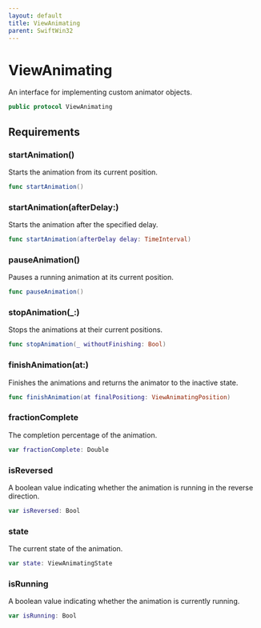 ```yaml
---
layout: default
title: ViewAnimating
parent: SwiftWin32
---
```

# ViewAnimating

An interface for implementing custom animator objects.

``` swift
public protocol ViewAnimating 
```

## Requirements

### startAnimation()

Starts the animation from its current position.

``` swift
func startAnimation()
```

### startAnimation(afterDelay:​)

Starts the animation after the specified delay.

``` swift
func startAnimation(afterDelay delay: TimeInterval)
```

### pauseAnimation()

Pauses a running animation at its current position.

``` swift
func pauseAnimation()
```

### stopAnimation(\_:​)

Stops the animations at their current positions.

``` swift
func stopAnimation(_ withoutFinishing: Bool)
```

### finishAnimation(at:​)

Finishes the animations and returns the animator to the inactive state.

``` swift
func finishAnimation(at finalPositiong: ViewAnimatingPosition)
```

### fractionComplete

The completion percentage of the animation.

``` swift
var fractionComplete: Double 
```

### isReversed

A boolean value indicating whether the animation is running in the reverse
direction.

``` swift
var isReversed: Bool 
```

### state

The current state of the animation.

``` swift
var state: ViewAnimatingState 
```

### isRunning

A boolean value indicating whether the animation is currently running.

``` swift
var isRunning: Bool 
```
